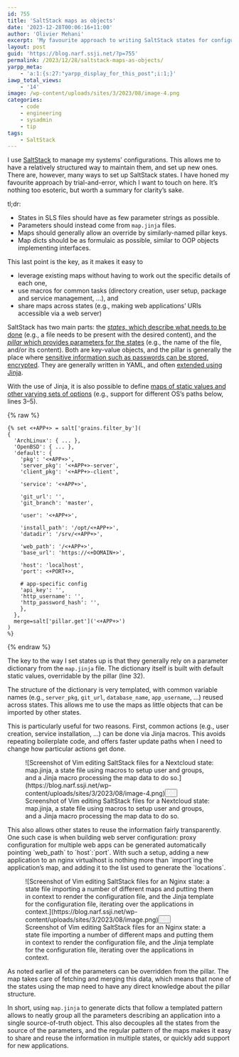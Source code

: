 ```yaml
---
id: 755
title: 'SaltStack maps as objects'
date: '2023-12-28T00:06:16+11:00'
author: 'Olivier Mehani'
excerpt: 'My favourite approach to writing SaltStack states for configuration management revolves around map.jinja following a templated pattern. This helps for decoupling of the parameters and reuse/sharing in multiple states.'
layout: post
guid: 'https://blog.narf.ssji.net/?p=755'
permalink: /2023/12/28/saltstack-maps-as-objects/
yarpp_meta:
    - 'a:1:{s:27:"yarpp_display_for_this_post";i:1;}'
iawp_total_views:
    - '14'
image: /wp-content/uploads/sites/3/2023/08/image-4.png
categories:
    - code
    - engineering
    - sysadmin
    - tip
tags:
    - SaltStack
---
```


I use [SaltStack](http://saltstack.com) to manage my systems’ configurations. This allows me to have a relatively structured way to maintain them, and set up new ones. There are, however, many ways to set up SaltStack states. I have honed my favourite approach by trial-and-error, which I want to touch on here. It’s nothing too esoteric, but worth a summary for clarity’s sake.

tl;dr:

- States in SLS files should have as few parameter strings as possible.
- Parameters should instead come from `map.jinja` files.
- Maps should generally allow an override by similarly-named pillar keys.
- Map dicts should be as formulaic as possible, similar to OOP objects implementing interfaces.

This last point is the key, as it makes it easy to

- leverage existing maps without having to work out the specific details of each one,
- use macros for common tasks (directory creation, user setup, package and service management, …), and
- share maps across states (e.g., making web applications’ URIs accessible via a web server)

SaltStack has two main parts: the [*states*, which describe what needs to be done](https://docs.saltproject.io/salt/user-guide/en/latest/topics/states.html) (e.g., a file needs to be present with the desired content), and the [*pillar* which provides parameters for the states](https://docs.saltproject.io/salt/user-guide/en/latest/topics/pillar.html) (e.g., the name of the file, and/or its content). Both are key-value objects, and the pillar is generally the place where [sensitive information such as passwords can be stored, encrypted](https://docs.saltproject.io/en/latest/topics/pillar/index.html#pillar-encryption). They are generally written in YAML, and often [extended using Jinja](https://docs.saltproject.io/salt/user-guide/en/latest/topics/jinja.html).

With the use of Jinja, it is also possible to define [maps of static values and other varying sets of options](https://docs.saltproject.io/salt/user-guide/en/latest/topics/map-files.html) (e.g., support for different OS’s paths below, lines 3–5).

{% raw %}
```
{% set <+APP+> = salt['grains.filter_by'](                                                                                                                              
{ 
  'ArchLinux': { ... },
  'OpenBSD': { ... },                                                                                                                                                                   
  'default': {                                                                                                                                                          
    'pkg': '<+APP+>',                                                                                                                                                   
    'server_pkg': '<+APP+>-server',                                                                                                                                     
    'client_pkg': '<+APP+>-client',                                                                                                                                     
                                                                                                                                                                        
    'service': '<+APP+>',                                                                                                                                               
                                                                                                                                                                        
    'git_url': '',                                                                                                                                                      
    'git_branch': 'master',                                                                                                                                             
                                                                                                                                                              
    'user': '<+APP+>',                                                                                                                                                  
                                                                                                                                                    
    'install_path': '/opt/<+APP+>',                                                                                                                                     
    'datadir': '/srv/<+APP+>',            

    'web_path': '/<+APP+>',               
    'base_url': 'https://<+DOMAIN+>',        

    'host': 'localhost',
    'port': <+PORT+>,

    # app-specific config
    'api_key': '',
    'http_username': '',
    'http_password_hash': '',
    },
  },
  merge=salt['pillar.get']('<+APP+>')
)
%}
```
{% endraw %}

The key to the way I set states up is that they generally rely on a parameter dictionary from the `map.jinja` file. The dictionary itself is built with default static values, overridable by the pillar (line 32).

The structure of the dictionary is very templated, with common variable names (e.g., `server_pkg`, `git_url`, `database_name`, `app_username`, …) reused across states. This allows me to use the maps as little objects that can be imported by other states.

This is particularly useful for two reasons. First, common actions (e.g., user creation, service installation, …) can be done via Jinja macros. This avoids repeating boilerplate code, and offers faster update paths when I need to change how particular actions get done.

<figure class="wp-block-image size-full wp-lightbox-container" data-wp-context="{"uploadedSrc":"https:\/\/blog.narf.ssji.net\/wp-content\/uploads\/sites\/3\/2023\/08\/image-4.png","figureClassNames":"wp-block-image size-full","figureStyles":null,"imgClassNames":"wp-image-970","imgStyles":null,"targetWidth":943,"targetHeight":309,"scaleAttr":false,"ariaLabel":"Enlarge image: Screenshot of Vim editing SaltStack files for a Nextcloud state: map.jinja, a state file using macros to setup user and groups, and a Jinja macro processing the map data to do so.","alt":"Screenshot of Vim editing SaltStack files for a Nextcloud state: map.jinja, a state file using macros to setup user and groups, and a Jinja macro processing the map data to do so."}" data-wp-interactive="core/image">![Screenshot of Vim editing SaltStack files for a Nextcloud state: map.jinja, a state file using macros to setup user and groups, and a Jinja macro processing the map data to do so.](https://blog.narf.ssji.net/wp-content/uploads/sites/3/2023/08/image-4.png)<button aria-haspopup="dialog" aria-label="Enlarge image: Screenshot of Vim editing SaltStack files for a Nextcloud state: map.jinja, a state file using macros to setup user and groups, and a Jinja macro processing the map data to do so." class="lightbox-trigger" data-wp-init="callbacks.initTriggerButton" data-wp-on-async--click="actions.showLightbox" data-wp-style--right="context.imageButtonRight" data-wp-style--top="context.imageButtonTop" type="button"> <svg fill="none" height="12" viewbox="0 0 12 12" width="12" xmlns="http://www.w3.org/2000/svg"><path d="M2 0a2 2 0 0 0-2 2v2h1.5V2a.5.5 0 0 1 .5-.5h2V0H2Zm2 10.5H2a.5.5 0 0 1-.5-.5V8H0v2a2 2 0 0 0 2 2h2v-1.5ZM8 12v-1.5h2a.5.5 0 0 0 .5-.5V8H12v2a2 2 0 0 1-2 2H8Zm2-12a2 2 0 0 1 2 2v2h-1.5V2a.5.5 0 0 0-.5-.5H8V0h2Z" fill="#fff"></path></svg></button><figcaption class="wp-element-caption">Screenshot of Vim editing SaltStack files for a Nextcloud state: map.jinja, a state file using macros to setup user and groups, and a Jinja macro processing the map data to do so.</figcaption></figure>This also allows other states to reuse the information fairly transparently. One such case is when building web server configuration: proxy configuration for multiple web apps can be generated automatically pointing `web_path` to `host`:`port`. With such a setup, adding a new application to an nginx virtualhost is nothing more than `import`ing the application’s map, and adding it to the list used to generate the `locations`.

<figure class="wp-block-image size-full wp-lightbox-container" data-wp-context="{"uploadedSrc":"https:\/\/blog.narf.ssji.net\/wp-content\/uploads\/sites\/3\/2023\/08\/image.png","figureClassNames":"wp-block-image size-full","figureStyles":null,"imgClassNames":"wp-image-965","imgStyles":null,"targetWidth":1336,"targetHeight":411,"scaleAttr":false,"ariaLabel":"Enlarge image: Screenshot of Vim editing SaltStack files for an Nginx state: a state file importing a number of different maps and putting them in context to render the configuration file, and the Jinja template for the configuration file, iterating over the applications in context.","alt":"Screenshot of Vim editing SaltStack files for an Nginx state: a state file importing a number of different maps and putting them in context to render the configuration file, and the Jinja template for the configuration file, iterating over the applications in context."}" data-wp-interactive="core/image">![Screenshot of Vim editing SaltStack files for an Nginx state: a state file importing a number of different maps and putting them in context to render the configuration file, and the Jinja template for the configuration file, iterating over the applications in context.](https://blog.narf.ssji.net/wp-content/uploads/sites/3/2023/08/image.png)<button aria-haspopup="dialog" aria-label="Enlarge image: Screenshot of Vim editing SaltStack files for an Nginx state: a state file importing a number of different maps and putting them in context to render the configuration file, and the Jinja template for the configuration file, iterating over the applications in context." class="lightbox-trigger" data-wp-init="callbacks.initTriggerButton" data-wp-on-async--click="actions.showLightbox" data-wp-style--right="context.imageButtonRight" data-wp-style--top="context.imageButtonTop" type="button"> <svg fill="none" height="12" viewbox="0 0 12 12" width="12" xmlns="http://www.w3.org/2000/svg"><path d="M2 0a2 2 0 0 0-2 2v2h1.5V2a.5.5 0 0 1 .5-.5h2V0H2Zm2 10.5H2a.5.5 0 0 1-.5-.5V8H0v2a2 2 0 0 0 2 2h2v-1.5ZM8 12v-1.5h2a.5.5 0 0 0 .5-.5V8H12v2a2 2 0 0 1-2 2H8Zm2-12a2 2 0 0 1 2 2v2h-1.5V2a.5.5 0 0 0-.5-.5H8V0h2Z" fill="#fff"></path></svg></button><figcaption class="wp-element-caption">Screenshot of Vim editing SaltStack files for an Nginx state: a state file importing a number of different maps and putting them in context to render the configuration file, and the Jinja template for the configuration file, iterating over the applications in context.</figcaption></figure>As noted earlier all of the parameters can be overridden from the pillar. The map takes care of fetching and merging this data, which means that none of the states using the map need to have any direct knowledge about the pillar structure.

In short, using `map.jinja` to generate dicts that follow a templated pattern allows to neatly group all the parameters describing an application into a single source-of-truth object. This also decouples all the states from the source of the parameters, and the regular pattern of the maps makes it easy to share and reuse the information in multiple states, or quickly add support for new applications.
